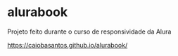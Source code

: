 # alurabook
Projeto feito durante o curso de responsividade da Alura

https://caiobasantos.github.io/alurabook/
